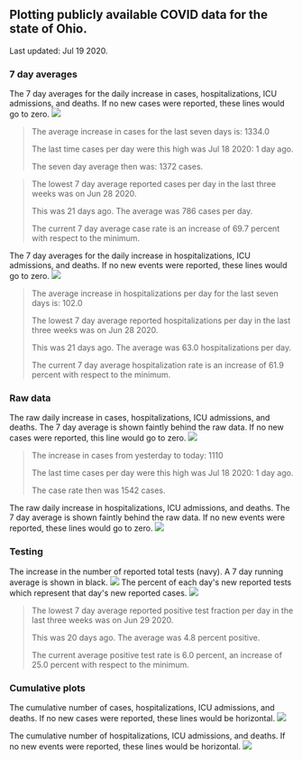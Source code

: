 ## Plotting publicly available COVID data for the state of Ohio. 

Last updated: Jul 19 2020. 

### 7 day averages
The 7 day averages for the daily increase in cases, hospitalizations, ICU admissions, and deaths. If no new cases were reported, these lines would go to zero.
![](7dayaverage_cases.png)

>The average increase in cases for the last seven days is: 1334.0
>
>The last time cases per day were this high was Jul 18 2020: 1 day ago.
>
>The seven day average then was: 1372 cases.

>
>
>The lowest 7 day average reported cases per day in the last three weeks was on Jun 28 2020.
>
>This was 21 days ago. The average was 786 cases per day.
>
>The current 7 day average case rate is an increase of 69.7 percent with respect to the minimum.

The 7 day averages for the daily increase in hospitalizations, ICU admissions, and deaths. If no new events were reported, these lines would go to zero.
![](7dayaverage_hospital.png)

>The average increase in hospitalizations per day for the last seven days is: 102.0
>
>The lowest 7 day average reported hospitalizations per day in the last three weeks was on Jun 28 2020.
>
>This was 21 days ago. The average was 63.0 hospitalizations per day.
>
>The current 7 day average hospitalization rate is an increase of 61.9 percent with respect to the minimum.

### Raw data
The raw daily increase in cases, hospitalizations, ICU admissions, and deaths. The 7 day average is shown faintly behind the raw data. If no new cases were reported, this line would go to zero.
![](DailyCases.png)

>The increase in cases from yesterday to today: 1110 
>
>The last time cases per day were this high was Jul 18 2020: 1 day ago. 
>
>The case rate then was 1542 cases.

The raw daily increase in hospitalizations, ICU admissions, and deaths. The 7 day average is shown faintly behind the raw data. If no new events were reported, these lines would go to zero.
![](DailyHospitalizations.png)

### Testing

The increase in the number of reported total tests (navy). A 7 day running average is shown in black.
![](DailyTests.png)
The percent of each day's new reported tests which represent that day's new reported cases.
![](percentpositive_tests.png)

>The lowest 7 day average reported positive test fraction per day in the last three weeks was on Jun 29 2020.
>
>This was 20 days ago. The average was 4.8 percent positive. 
>
>The current average positive test rate is 6.0 percent, an increase of 25.0 percent with respect to the minimum. 

### Cumulative plots
The cumulative number of cases, hospitalizations, ICU admissions, and deaths. If no new cases were reported, these lines would be horizontal.
![](Cases.png)

The cumulative number of hospitalizations, ICU admissions, and deaths. If no new events were reported, these lines would be horizontal.
![](Hospitalizations.png)
